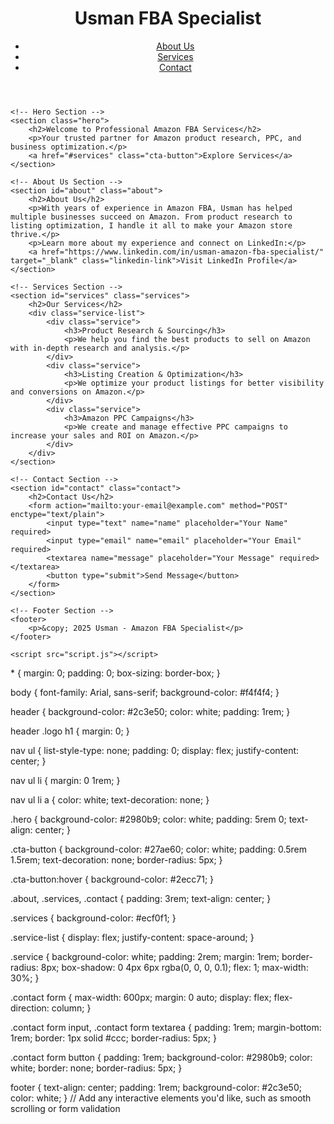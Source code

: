 <html lang="en">
<head>
    <meta charset="UTF-8">
    <meta name="viewport" content="width=device-width, initial-scale=1.0">
    <meta name="description" content="Usman is a Professional Amazon FBA Specialist">
    <title>Usman - Amazon FBA Specialist</title>
    <link rel="stylesheet" href="styles.css">
</head>
<body>
    <!-- Header Section -->
    <header>
        <div class="logo">
            <h1>Usman FBA Specialist</h1>
        </div>
        <nav>
            <ul>
                <li><a href="#about">About Us</a></li>
                <li><a href="#services">Services</a></li>
                <li><a href="#contact">Contact</a></li>
            </ul>
        </nav>
    </header>

    <!-- Hero Section -->
    <section class="hero">
        <h2>Welcome to Professional Amazon FBA Services</h2>
        <p>Your trusted partner for Amazon product research, PPC, and business optimization.</p>
        <a href="#services" class="cta-button">Explore Services</a>
    </section>

    <!-- About Us Section -->
    <section id="about" class="about">
        <h2>About Us</h2>
        <p>With years of experience in Amazon FBA, Usman has helped multiple businesses succeed on Amazon. From product research to listing optimization, I handle it all to make your Amazon store thrive.</p>
        <p>Learn more about my experience and connect on LinkedIn:</p>
        <a href="https://www.linkedin.com/in/usman-amazon-fba-specialist/" target="_blank" class="linkedin-link">Visit LinkedIn Profile</a>
    </section>

    <!-- Services Section -->
    <section id="services" class="services">
        <h2>Our Services</h2>
        <div class="service-list">
            <div class="service">
                <h3>Product Research & Sourcing</h3>
                <p>We help you find the best products to sell on Amazon with in-depth research and analysis.</p>
            </div>
            <div class="service">
                <h3>Listing Creation & Optimization</h3>
                <p>We optimize your product listings for better visibility and conversions on Amazon.</p>
            </div>
            <div class="service">
                <h3>Amazon PPC Campaigns</h3>
                <p>We create and manage effective PPC campaigns to increase your sales and ROI on Amazon.</p>
            </div>
        </div>
    </section>

    <!-- Contact Section -->
    <section id="contact" class="contact">
        <h2>Contact Us</h2>
        <form action="mailto:your-email@example.com" method="POST" enctype="text/plain">
            <input type="text" name="name" placeholder="Your Name" required>
            <input type="email" name="email" placeholder="Your Email" required>
            <textarea name="message" placeholder="Your Message" required></textarea>
            <button type="submit">Send Message</button>
        </form>
    </section>

    <!-- Footer Section -->
    <footer>
        <p>&copy; 2025 Usman - Amazon FBA Specialist</p>
    </footer>

    <script src="script.js"></script>
</body>
</html>
* {
    margin: 0;
    padding: 0;
    box-sizing: border-box;
}

body {
    font-family: Arial, sans-serif;
    background-color: #f4f4f4;
}

header {
    background-color: #2c3e50;
    color: white;
    padding: 1rem;
}

header .logo h1 {
    margin: 0;
}

nav ul {
    list-style-type: none;
    padding: 0;
    display: flex;
    justify-content: center;
}

nav ul li {
    margin: 0 1rem;
}

nav ul li a {
    color: white;
    text-decoration: none;
}

.hero {
    background-color: #2980b9;
    color: white;
    padding: 5rem 0;
    text-align: center;
}

.cta-button {
    background-color: #27ae60;
    color: white;
    padding: 0.5rem 1.5rem;
    text-decoration: none;
    border-radius: 5px;
}

.cta-button:hover {
    background-color: #2ecc71;
}

.about, .services, .contact {
    padding: 3rem;
    text-align: center;
}

.services {
    background-color: #ecf0f1;
}

.service-list {
    display: flex;
    justify-content: space-around;
}

.service {
    background-color: white;
    padding: 2rem;
    margin: 1rem;
    border-radius: 8px;
    box-shadow: 0 4px 6px rgba(0, 0, 0, 0.1);
    flex: 1;
    max-width: 30%;
}

.contact form {
    max-width: 600px;
    margin: 0 auto;
    display: flex;
    flex-direction: column;
}

.contact form input,
.contact form textarea {
    padding: 1rem;
    margin-bottom: 1rem;
    border: 1px solid #ccc;
    border-radius: 5px;
}

.contact form button {
    padding: 1rem;
    background-color: #2980b9;
    color: white;
    border: none;
    border-radius: 5px;
}

footer {
    text-align: center;
    padding: 1rem;
    background-color: #2c3e50;
    color: white;
}
// Add any interactive elements you'd like, such as smooth scrolling or form validation

